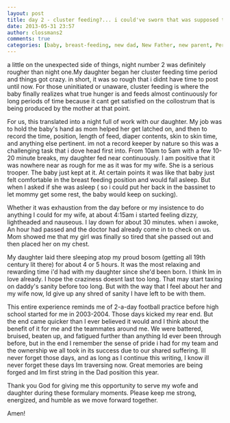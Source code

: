 ```yaml
---
layout: post
title: day 2 - cluster feeding?... i could've sworn that was supposed to be another word
date: 2013-05-31 23:57
author: clossmans2
comments: true
categories: [baby, breast-feeding, new dad, New Father, new parent, Personal Life]
---
```

a little on the unexpected side of things, night number 2 was definitely rougher than night one.My daughter began <!--more--> her cluster feeding time period and things got crazy.  in short, it was so rough that i didnt have time to post until now.  For those uninitiated or unaware, cluster feeding is where the baby finally realizes what true hunger is and feeds almost continuously for long periods of time because it cant get satisfied on the collostrum that is being produced by the mother at that point.  

For us, this translated into a night full of work with our daughter.  My job was to hold the baby's hand as mom helped her get latched on, and then to record the time, position, length of feed, diaper contents, skin to skin time, and anything else pertinent.  im not a record keeper by nature so this was a challenging task that i dove head first into.  From 10am to 5am with a few 10-20 minute breaks, my daughter fed near continuously.  I am positive that it was nowhere near as rough for me as it was for my wife.  She is a serious trooper.  The baby just kept at it.  At certain points it was like that baby just felt comfortable in the breast feeding position and would fall asleep.  But when I asked if she was asleep ( so i could put her back in the bassinet to let mommy get some rest, the baby would keep on sucking).

Whether it was exhaustion from the day before or my insistence to do anything I could for my wife, at about 4:15am i started feeling dizzy, lightheaded and nauseous.  I lay down for about 30 minutes.  when i awoke, An hour had passed and the doctor had already come in to check on us.  Mom showed me that my girl was finally so tired that she passed out and then placed her on my chest.

My daughter laid there sleeping atop my proud bosom (getting all 19th century lit there) for about 4 or 5 hours.  It was the most relaxing and rewarding time i'd had with my daughter since she'd been born.  I think Im in love already.  I hope the craziness doesnt last too long.   That may start taxing on daddy's sanity before too long.  But with the way that I feel about her and my wife now, Id give up any shred of sanity I have left to be with them.

This entire experience reminds me of 2-a-day football practice before high school started for me in 2003-2004.  Those days kicked my rear end.  But the end came quicker than I ever believed it would and I think about the benefit of it for me and the teammates around me.  We were battered, bruised, beaten up, and fatigued further than anything Id ever been through before, but in the end I remember the sense of pride i had for my team and the ownership we all took in its success due to  our shared suffering.  Ill never forget those days, and as long as I continue this writing, I know ill never forget these days Im traversing now.  Great memories are being forged and Im first string in the Dad position this year.

Thank you God for giving me this opportunity to serve my wofe and daughter during these formulary moments.  Please keep me strong, energized, and humble as we move forward together.

Amen!
